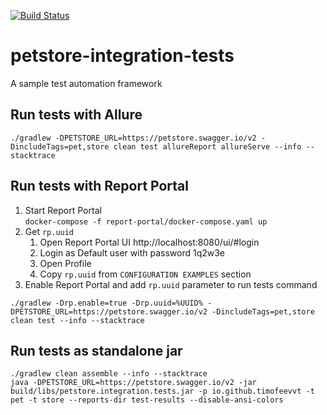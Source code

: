 [![Build Status](https://github.com/timofeevvr/petstore-integration-tests/workflows/build/badge.svg)](https://github.com/timofeevvr/petstore-integration-tests/actions)

# petstore-integration-tests
A sample test automation framework 

## Run tests with Allure
```shell
./gradlew -DPETSTORE_URL=https://petstore.swagger.io/v2 -DincludeTags=pet,store clean test allureReport allureServe --info --stacktrace
```

## Run tests with Report Portal
1. Start Report Portal  
`docker-compose -f report-portal/docker-compose.yaml up`
2. Get `rp.uuid`
   1. Open Report Portal UI http://localhost:8080/ui/#login
   2. Login as Default user with password 1q2w3e
   3. Open Profile
   4. Copy `rp.uuid` from `CONFIGURATION EXAMPLES` section
3. Enable Report Portal and add `rp.uuid` parameter to run tests command
```shell
./gradlew -Drp.enable=true -Drp.uuid=%UUID% -DPETSTORE_URL=https://petstore.swagger.io/v2 -DincludeTags=pet,store clean test --info --stacktrace
```

## Run tests as standalone jar
```shell
./gradlew clean assemble --info --stacktrace
java -DPETSTORE_URL=https://petstore.swagger.io/v2 -jar build/libs/petstore.integration.tests.jar -p io.github.timofeevvt -t pet -t store --reports-dir test-results --disable-ansi-colors
```
